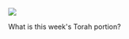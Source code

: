 <a href="http://www.detroitlabs.com/"><img src="https://img.shields.io/badge/Sponsor-Detroit%20Labs-000000.svg" /></a>

What is this week's Torah portion?

